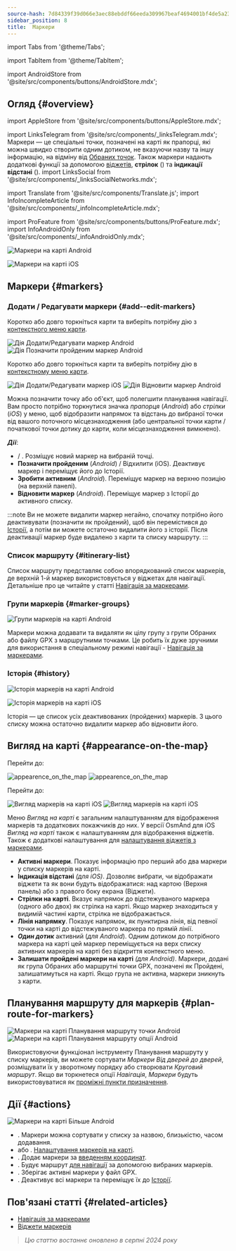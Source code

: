 ```yaml
---
source-hash: 7d84339f39d066e3aec88ebddf66eeda309967beaf4694001bf4de5a23149c2f
sidebar_position: 8
title:  Маркери
---
```

import Tabs from '@theme/Tabs';

import TabItem from '@theme/TabItem';

import AndroidStore from '@site/src/components/buttons/AndroidStore.mdx';
## Огляд {#overview}
import AppleStore from '@site/src/components/buttons/AppleStore.mdx';

import LinksTelegram from '@site/src/components/_linksTelegram.mdx';
Маркери — це спеціальні точки, позначені на карті як прапорці, які можна швидко створити одним дотиком, не вказуючи назву та іншу інформацію, на відміну від [Обраних точок](./favorites.md). Також маркери надають додаткові функції за допомогою [віджетів](../widgets/markers.md), **стрілок** (<Translate android="true" ids="show_arrows_on_the_map"/>) та **індикації відстані** (<Translate android="true" ids="show_direction"/>).
import LinksSocial from '@site/src/components/_linksSocialNetworks.mdx';

import Translate from '@site/src/components/Translate.js';
<Tabs groupId="operating-systems">
import InfoIncompleteArticle from '@site/src/components/_infoIncompleteArticle.mdx';

import ProFeature from '@site/src/components/buttons/ProFeature.mdx';
import InfoAndroidOnly from '@site/src/components/_infoAndroidOnly.mdx';
<TabItem value="android" label="Android">

![Маркери на карті Android](@site/static/img/map/map_markers_android.png)

</TabItem>

<TabItem value="ios" label="iOS">

![Маркери на карті iOS](@site/static/img/map/map_markers_ios.png)

</TabItem>

</Tabs>

## Маркери {#markers}

### Додати / Редагувати маркери {#add--edit-markers}

<Tabs groupId="operating-systems">

<TabItem value="android" label="Android">

Коротко або довго торкніться карти та виберіть потрібну дію з [контекстного меню карти](../map/map-context-menu.md#add--edit-marker).

![Дія Додати/Редагувати маркер Android](@site/static/img/map/add_marker_android.png) ![Дія Позначити пройденим маркер Android](@site/static/img/map/action_pass_marker_android.png)

</TabItem>

<TabItem value="ios" label="iOS">

Коротко або довго торкніться карти та виберіть потрібну дію в [контекстному меню карти](../map/map-context-menu.md#add--edit-marker).

![Дія Додати/Редагувати маркер iOS](@site/static/img/map/add_marker_ios.png) ![Дія Відновити маркер Android](@site/static/img/map/action_restore_marker_android.png)

</TabItem>

</Tabs>

Можна позначити точку або об'єкт, щоб полегшити планування навігації. Вам просто потрібно торкнутися значка *прапорця* (*Android*) або *стрілки* (*iOS*) у меню, щоб відобразити напрямок та відстань до вибраної точки від вашого поточного місцезнаходження (або центральної точки карти / початкової точки дотику до карти, коли місцезнаходження вимкнено).

***Дії***:

- **<Translate android="true" ids="shared_string_marker"/>** / **<Translate android="true" ids="edit_map_marker"/>**. Розміщує новий маркер на вибраній точці.
- **Позначити пройденим** (*Android*) / Відхилити (iOS). Деактивує маркер і переміщує його до Історії.
- **Зробити активним** (*Android*). Переміщує маркер на верхню позицію (на верхній панелі).
- **Відновити маркер** (*Android*). Переміщує маркер з Історії до активного списку.

:::note
Ви не можете видалити маркер негайно, спочатку потрібно його деактивувати (позначити як пройдений), щоб він перемістився до [Історії](#history), а потім ви можете остаточно видалити його з історії. Після деактивації маркер буде видалено з карти та списку маршруту.
:::


<!--
### Add Favorites to Map Markers {#add-favorites-to-map-markers}

<InfoAndroidOnly/>

![Favorites folder functions android](@site/static/img/personal/favorites_folder_functions_android.png)

You can add to or remove your favorites from [Map markers list](../personal/markers.md).
Tap &#8942; button (**Android**) opens special functions for a chosen Favorite folder (group).

**Functions for Favorite folder:**
- &nbsp;<Translate android="true" ids="shared_string_add_to_map_markers"/>  or <Translate android="true" ids="remove_from_map_markers"/>.
- Add or remove all Favorite points from a folder in [Map markers list](../personal/markers.md).
-->


### Список маршруту {#itinerary-list}

Список маршруту представляє собою впорядкований список маркерів, де верхній 1-й маркер використовується у віджетах для навігації. Детальніше про це читайте у статті [Навігація за маркерами](../navigation/setup/markers-navigation.md#itinerary-list).

### Групи маркерів {#marker-groups}

<InfoAndroidOnly />

![Групи маркерів на карті Android](@site/static/img/personal/markers/map_markers_groups_add_android.png)

Маркери можна додавати та видаляти як цілу групу з групи Обраних або файлу GPX з маршрутними точками. Це робить їх дуже зручними для використання в спеціальному режимі навігації - [Навігація за маркерами](../navigation/setup/markers-navigation.md#add-group-of-favorite).

### Історія {#history}

<Tabs groupId="operating-systems">

<TabItem value="android" label="Android">

![Історія маркерів на карті Android](@site/static/img/personal/markers/map_markers_history_android.png)

</TabItem>

<TabItem value="ios" label="iOS">

![Історія маркерів на карті iOS](@site/static/img/personal/markers/map_markers_history_ios.png)

</TabItem>

</Tabs>

Історія — це список усіх деактивованих (пройдених) маркерів. З цього списку можна остаточно видалити маркер або відновити його.


## Вигляд на карті {#appearance-on-the-map}

<Tabs groupId="operating-systems">

<TabItem value="android" label="Android">

Перейти до: *<Translate android="true" ids="shared_string_menu,map_markers_item,shared_string_more_without_dots,appearance_on_the_map"/>*

![appearence_on_the_map](@site/static/img/widgets/appearence_on_the_map-01.png) ![appearence_on_the_map](@site/static/img/widgets/appearence_on_the_map-02.png)

</TabItem>

<TabItem value="ios" label="iOS">

Перейти до: *<Translate ios="true" ids="shared_string_menu,map_markers,appearance_on_map"/>*

![Вигляд маркерів на карті iOS](@site/static/img/widgets/map_markers_appearance_ios-01.png) ![Вигляд маркерів на карті iOS](@site/static/img/widgets/map_markers_appearance_ios-02.png)

</TabItem>

</Tabs>

Меню *Вигляд на карті* є загальним налаштуванням для відображення маркерів та додаткових покажчиків до них.
У версії OsmAnd для iOS *Вигляд на карті* також є налаштуванням для відображення віджетів. Також є додаткові налаштування для [налаштування віджетів з маркерами](../widgets/markers.md#configure-marker-widgets).

- **Активні маркери**. Показує інформацію про перший або два маркери у списку маркерів на карті.
- **Індикація відстані** *(для iOS)*. Дозволяє вибрати, чи відображати віджети та як вони будуть відображатися: над картою (Верхня панель) або з правого боку екрана (Віджети).
- **Стрілки на карті**. Вказує напрямок до відстежуваного маркера (одного або двох) як стрілка на карті. Якщо маркер знаходиться у видимій частині карти, стрілка не відображається.
- **Лінія напрямку**. Показує напрямок, як пунктирна лінія, від певної точки на карті до відстежуваного маркера по прямій лінії.
- ***Один дотик*** активний (*для Android*). Одним дотиком до потрібного маркера на карті цей маркер переміщується на верх списку активних маркерів на карті без відкриття контекстного меню.
- **Залишати пройдені маркери на карті** *(для Android)*. Маркери, додані як група Обраних або маршрутні точки GPX, позначені як Пройдені, залишатимуться на карті. Якщо група не активна, маркери зникнуть з карти.


## Планування маршруту для маркерів {#plan-route-for-markers}

<InfoAndroidOnly />

*<Translate android="true" ids="shared_string_menu,map_markers,shared_string_more_without_dots,plan_route"/>*

![Маркери на карті Планування маршруту точки Android](@site/static/img/personal/markers/map_markers_plan_route_points_android.png) ![Маркери на карті Планування маршруту опції Android](@site/static/img/personal/markers/map_markers_plan_route_options_android.png)

Використовуючи функціонал інструменту Планування маршруту у списку маркерів, ви можете сортувати *Маркери* *Від дверей до дверей*, розміщувати їх у зворотному порядку або створювати *Круговий маршрут*. Якщо ви торкнетеся опції *Навігація*, *Маркери* будуть використовуватися як [проміжні пункти призначення](../navigation/setup/route-navigation.md#intermediate-destinations).


## Дії {#actions}

<InfoAndroidOnly />

![Маркери на карті Більше Android](@site/static/img/personal/markers/map_markers_more_android.png)

- **<Translate android="true" ids="sort_by"/>**. Маркери можна сортувати у списку за назвою, близькістю, часом додавання.
- **<Translate android="true" ids="appearance_on_the_map"/>** або **<Translate ios="true" ids="shared_string_appearance"/>**. [Налаштування маркерів на карті](#appearance-on-the-map).
- **<Translate android="true" ids="coordinate_input"/>**. Додає маркери за [введенням координат](../plan-route/coordinate-input.md).
- **<Translate android="true" ids="plan_route"/>**. Будує маршрут [для навігації](../navigation/setup/markers-navigation.md) за допомогою вибраних маркерів.
- **<Translate android="true" ids="marker_save_as_track"/>**. Зберігає активні маркери у файл GPX.
- **<Translate android="true" ids="move_all_to_history"/>**. Деактивує всі маркери та переміщує їх до [Історії](#history).


## Пов'язані статті {#related-articles}

- [Навігація за маркерами](../navigation/setup/markers-navigation.md)
- [Віджети маркерів](../widgets/markers.md)

> *Цю статтю востаннє оновлено в серпні 2024 року*